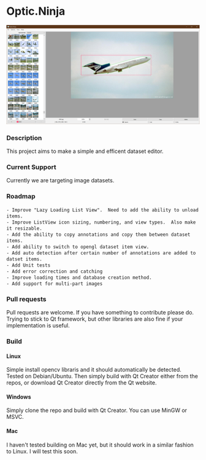 # Optic.Ninja
![alt text](./opticninja.png "Optic Ninja")

### Description
This project aims to make a simple and efficent dataset editor.

### Current Support
Currently we are targeting image datasets.

### Roadmap
    - Improve "Lazy Loading List View".  Need to add the ability to unload items.
    - Improve ListView icon sizing, numbering, and view types.  Also make it resizable.
    - Add the ability to copy annotations and copy them between dataset items.
    - Add ability to switch to opengl dataset item view.
    - Add auto detection after certain number of annotations are added to datset items.
    - Add Unit tests
    - Add error correction and catching
    - Improve loading times and database creation method.
    - Add support for multi-part images

### Pull requests
Pull requests are welcome.  If you have something to contribute please do.  Trying to stick to Qt framework, but other libraries are also fine if your implementation is useful.


### Build

#### Linux
Simple install opencv libraris and it should automatically be detected.  Tested on Debian/Ubuntu.  Then simply build with Qt Creator either from the repos, or download Qt Creator directly from the Qt website.

#### Windows
Simply clone the repo and build with Qt Creator.  You can use MinGW or MSVC.

#### Mac
I haven't tested building on Mac yet, but it should work in a similar fashion to Linux.  I will test this soon.
